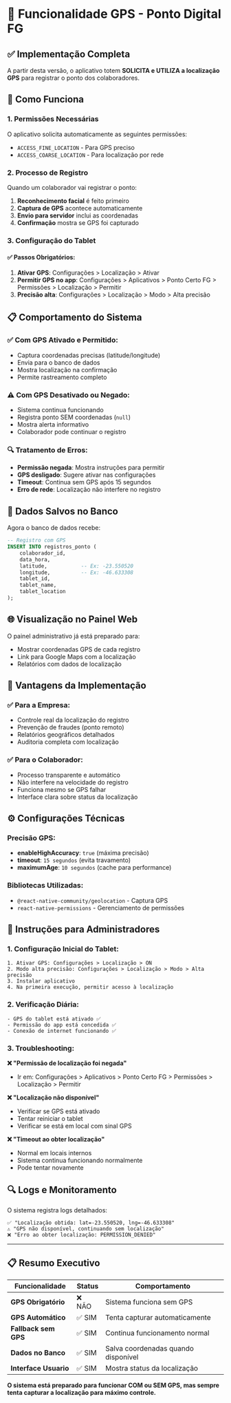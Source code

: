 # 📍 Funcionalidade GPS - Ponto Digital FG

## ✅ Implementação Completa

A partir desta versão, o aplicativo totem **SOLICITA e UTILIZA a localização GPS** para registrar o ponto dos colaboradores.

## 🔧 Como Funciona

### 1. **Permissões Necessárias**
O aplicativo solicita automaticamente as seguintes permissões:
- `ACCESS_FINE_LOCATION` - Para GPS preciso
- `ACCESS_COARSE_LOCATION` - Para localização por rede

### 2. **Processo de Registro**
Quando um colaborador vai registrar o ponto:

1. **Reconhecimento facial** é feito primeiro
2. **Captura de GPS** acontece automaticamente
3. **Envio para servidor** inclui as coordenadas
4. **Confirmação** mostra se GPS foi capturado

### 3. **Configuração do Tablet**

#### ✅ Passos Obrigatórios:
1. **Ativar GPS**: Configurações > Localização > Ativar
2. **Permitir GPS no app**: Configurações > Aplicativos > Ponto Certo FG > Permissões > Localização > Permitir
3. **Precisão alta**: Configurações > Localização > Modo > Alta precisão

## 📋 Comportamento do Sistema

### ✅ **Com GPS Ativado e Permitido:**
- Captura coordenadas precisas (latitude/longitude)
- Envia para o banco de dados
- Mostra localização na confirmação
- Permite rastreamento completo

### ⚠️ **Com GPS Desativado ou Negado:**
- Sistema continua funcionando
- Registra ponto SEM coordenadas (`null`)
- Mostra alerta informativo
- Colaborador pode continuar o registro

### 🔍 **Tratamento de Erros:**
- **Permissão negada**: Mostra instruções para permitir
- **GPS desligado**: Sugere ativar nas configurações
- **Timeout**: Continua sem GPS após 15 segundos
- **Erro de rede**: Localização não interfere no registro

## 💾 Dados Salvos no Banco

Agora o banco de dados recebe:
```sql
-- Registro com GPS
INSERT INTO registros_ponto (
    colaborador_id, 
    data_hora, 
    latitude,           -- Ex: -23.550520
    longitude,          -- Ex: -46.633308
    tablet_id,
    tablet_name,
    tablet_location
);
```

## 🌐 Visualização no Painel Web

O painel administrativo já está preparado para:
- Mostrar coordenadas GPS de cada registro
- Link para Google Maps com a localização
- Relatórios com dados de localização

## 🚀 Vantagens da Implementação

### ✅ **Para a Empresa:**
- Controle real da localização do registro
- Prevenção de fraudes (ponto remoto)
- Relatórios geográficos detalhados
- Auditoria completa com localização

### ✅ **Para o Colaborador:**
- Processo transparente e automático
- Não interfere na velocidade do registro
- Funciona mesmo se GPS falhar
- Interface clara sobre status da localização

## ⚙️ Configurações Técnicas

### Precisão GPS:
- **enableHighAccuracy**: `true` (máxima precisão)
- **timeout**: `15 segundos` (evita travamento)
- **maximumAge**: `10 segundos` (cache para performance)

### Bibliotecas Utilizadas:
- `@react-native-community/geolocation` - Captura GPS
- `react-native-permissions` - Gerenciamento de permissões

## 📖 Instruções para Administradores

### 1. **Configuração Inicial do Tablet:**
```
1. Ativar GPS: Configurações > Localização > ON
2. Modo alta precisão: Configurações > Localização > Modo > Alta precisão
3. Instalar aplicativo
4. Na primeira execução, permitir acesso à localização
```

### 2. **Verificação Diária:**
```
- GPS do tablet está ativado ✅
- Permissão do app está concedida ✅
- Conexão de internet funcionando ✅
```

### 3. **Troubleshooting:**

**❌ "Permissão de localização foi negada"**
- Ir em: Configurações > Aplicativos > Ponto Certo FG > Permissões > Localização > Permitir

**❌ "Localização não disponível"**
- Verificar se GPS está ativado
- Tentar reiniciar o tablet
- Verificar se está em local com sinal GPS

**❌ "Timeout ao obter localização"**
- Normal em locais internos
- Sistema continua funcionando normalmente
- Pode tentar novamente

## 🔍 Logs e Monitoramento

O sistema registra logs detalhados:
```
✅ "Localização obtida: lat=-23.550520, lng=-46.633308"
⚠️ "GPS não disponível, continuando sem localização"
❌ "Erro ao obter localização: PERMISSION_DENIED"
```

---

## 📋 Resumo Executivo

| Funcionalidade | Status | Comportamento |
|---|---|---|
| **GPS Obrigatório** | ❌ NÃO | Sistema funciona sem GPS |
| **GPS Automático** | ✅ SIM | Tenta capturar automaticamente |
| **Fallback sem GPS** | ✅ SIM | Continua funcionamento normal |
| **Dados no Banco** | ✅ SIM | Salva coordenadas quando disponível |
| **Interface Usuario** | ✅ SIM | Mostra status da localização |

**O sistema está preparado para funcionar COM ou SEM GPS, mas sempre tenta capturar a localização para máximo controle.** 
